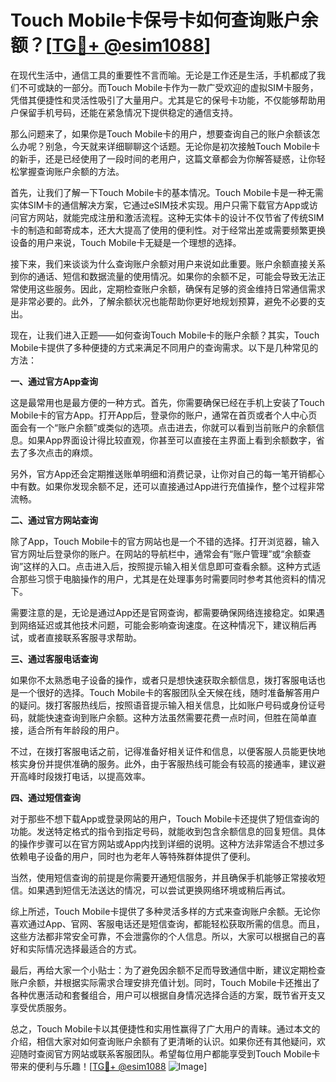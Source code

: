 # Touch Mobile卡保号卡如何查询账户余额？[[TG💪+ @esim1088](https://t.me/s/esim1088)]

在现代生活中，通信工具的重要性不言而喻。无论是工作还是生活，手机都成了我们不可或缺的一部分。而Touch Mobile卡作为一款广受欢迎的虚拟SIM卡服务，凭借其便捷性和灵活性吸引了大量用户。尤其是它的保号卡功能，不仅能够帮助用户保留手机号码，还能在紧急情况下提供稳定的通信支持。

那么问题来了，如果你是Touch Mobile卡的用户，想要查询自己的账户余额该怎么办呢？别急，今天就来详细聊聊这个话题。无论你是初次接触Touch Mobile卡的新手，还是已经使用了一段时间的老用户，这篇文章都会为你解答疑惑，让你轻松掌握查询账户余额的方法。

首先，让我们了解一下Touch Mobile卡的基本情况。Touch Mobile卡是一种无需实体SIM卡的通信解决方案，它通过eSIM技术实现。用户只需下载官方App或访问官方网站，就能完成注册和激活流程。这种无实体卡的设计不仅节省了传统SIM卡的制造和邮寄成本，还大大提高了使用的便利性。对于经常出差或需要频繁更换设备的用户来说，Touch Mobile卡无疑是一个理想的选择。

接下来，我们来谈谈为什么查询账户余额对用户来说如此重要。账户余额直接关系到你的通话、短信和数据流量的使用情况。如果你的余额不足，可能会导致无法正常使用这些服务。因此，定期检查账户余额，确保有足够的资金维持日常通信需求是非常必要的。此外，了解余额状况也能帮助你更好地规划预算，避免不必要的支出。

现在，让我们进入正题——如何查询Touch Mobile卡的账户余额？其实，Touch Mobile卡提供了多种便捷的方式来满足不同用户的查询需求。以下是几种常见的方法：

**一、通过官方App查询**

这是最常用也是最方便的一种方式。首先，你需要确保已经在手机上安装了Touch Mobile卡的官方App。打开App后，登录你的账户，通常在首页或者个人中心页面会有一个“账户余额”或类似的选项。点击进去，你就可以看到当前账户的余额信息。如果App界面设计得比较直观，你甚至可以直接在主界面上看到余额数字，省去了多次点击的麻烦。

另外，官方App还会定期推送账单明细和消费记录，让你对自己的每一笔开销都心中有数。如果你发现余额不足，还可以直接通过App进行充值操作，整个过程非常流畅。

**二、通过官方网站查询**

除了App，Touch Mobile卡的官方网站也是一个不错的选择。打开浏览器，输入官方网址后登录你的账户。在网站的导航栏中，通常会有“账户管理”或“余额查询”这样的入口。点击进入后，按照提示输入相关信息即可查看余额。这种方式适合那些习惯于电脑操作的用户，尤其是在处理事务时需要同时参考其他资料的情况下。

需要注意的是，无论是通过App还是官网查询，都需要确保网络连接稳定。如果遇到网络延迟或其他技术问题，可能会影响查询速度。在这种情况下，建议稍后再试，或者直接联系客服寻求帮助。

**三、通过客服电话查询**

如果你不太熟悉电子设备的操作，或者只是想快速获取余额信息，拨打客服电话也是一个很好的选择。Touch Mobile卡的客服团队全天候在线，随时准备解答用户的疑问。拨打客服热线后，按照语音提示输入相关信息，比如账户号码或身份证号码，就能快速查询到账户余额。这种方法虽然需要花费一点时间，但胜在简单直接，适合所有年龄段的用户。

不过，在拨打客服电话之前，记得准备好相关证件和信息，以便客服人员能更快地核实身份并提供准确的服务。此外，由于客服热线可能会有较高的接通率，建议避开高峰时段拨打电话，以提高效率。

**四、通过短信查询**

对于那些不想下载App或登录网站的用户，Touch Mobile卡还提供了短信查询的功能。发送特定格式的指令到指定号码，就能收到包含余额信息的回复短信。具体的操作步骤可以在官方网站或App内找到详细的说明。这种方法非常适合不想过多依赖电子设备的用户，同时也为老年人等特殊群体提供了便利。

当然，使用短信查询的前提是你需要开通短信服务，并且确保手机能够正常接收短信。如果遇到短信无法送达的情况，可以尝试更换网络环境或稍后再试。

综上所述，Touch Mobile卡提供了多种灵活多样的方式来查询账户余额。无论你喜欢通过App、官网、客服电话还是短信查询，都能轻松获取所需的信息。而且，这些方法都非常安全可靠，不会泄露你的个人信息。所以，大家可以根据自己的喜好和实际情况选择最适合的方式。

最后，再给大家一个小贴士：为了避免因余额不足而导致通信中断，建议定期检查账户余额，并根据实际需求合理安排充值计划。同时，Touch Mobile卡还推出了各种优惠活动和套餐组合，用户可以根据自身情况选择合适的方案，既节省开支又享受优质服务。

总之，Touch Mobile卡以其便捷性和实用性赢得了广大用户的青睐。通过本文的介绍，相信大家对如何查询账户余额有了更清晰的认识。如果你还有其他疑问，欢迎随时查阅官方网站或联系客服团队。希望每位用户都能享受到Touch Mobile卡带来的便利与乐趣！[[TG💪+ @esim1088](https://t.me/s/esim1088) ![Image](https://i.postimg.cc/4NQfJmqS/Snipaste-2025-05-13-00-14-12.png)]